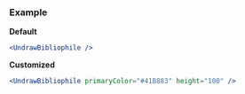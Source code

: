### Example

**Default**
```jsx
<UndrawBibliophile />
```

**Customized**
```jsx
<UndrawBibliophile primaryColor="#41B883" height="100" />
```
